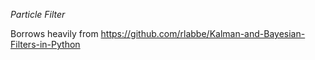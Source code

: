 *Particle Filter*

Borrows heavily from https://github.com/rlabbe/Kalman-and-Bayesian-Filters-in-Python



